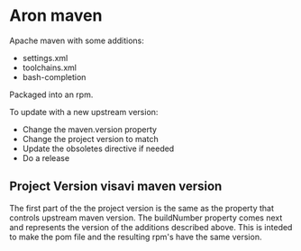 # Aron maven

Apache maven with some additions:

- settings.xml 
- toolchains.xml
- bash-completion
 
Packaged into an rpm. 

To update with a new upstream version:
* Change the maven.version property
* Change the project version to match
* Update the obsoletes directive if needed
* Do a release

## Project Version visavi maven version

The first part of the the project version is the same as the property that controls upstream maven version. 
The buildNumber property comes next and represents the version of the additions described above. 
This is inteded to make the pom file and the resulting rpm's have the same version. 
